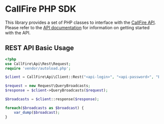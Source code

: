 CallFire PHP SDK
================

This library provides a set of PHP classes to interface with the
[CallFire API](http://www.callfire.com/api-documentation). Please refer to the
[API documentation](http://www.callfire.com/api-documentation) for information on getting started with the API.

REST API Basic Usage
--------------------

```php
<?php
use CallFire\Api\Rest\Request;
require 'vendor/autoload.php';

$client = CallFire\Api\Client::Rest("<api-login>", "<api-password>", "Broadcast");

$request = new Request\QueryBroadcasts;
$response = $client->QueryBroadcasts($request);

$broadcasts = $client::response($response);

foreach($broadcasts as $broadcast) {
    var_dump($broadcast);
}
```
